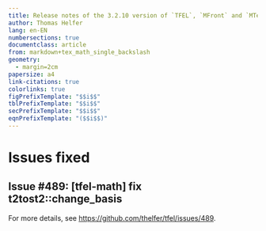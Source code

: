 ```yaml
---
title: Release notes of the 3.2.10 version of `TFEL`, `MFront` and `MTest`
author: Thomas Helfer
lang: en-EN
numbersections: true
documentclass: article
from: markdown+tex_math_single_backslash
geometry:
  - margin=2cm
papersize: a4
link-citations: true
colorlinks: true
figPrefixTemplate: "$$i$$"
tblPrefixTemplate: "$$i$$"
secPrefixTemplate: "$$i$$"
eqnPrefixTemplate: "($$i$$)"
---
```


# Issues fixed

## Issue #489: [tfel-math] fix t2tost2::change_basis

For more details, see <https://github.com/thelfer/tfel/issues/489>.
